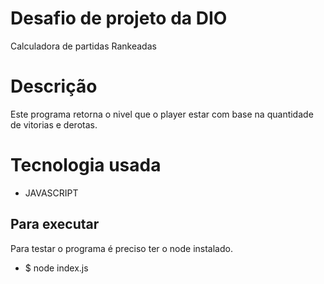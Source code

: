 # Desafio de projeto da DIO
Calculadora de partidas Rankeadas

# Descrição
Este programa retorna o nivel que o player estar com base na quantidade de vitorias e derotas.

# Tecnologia usada
* JAVASCRIPT

## Para executar
Para testar o programa é preciso ter o node instalado.

* $ node index.js 
